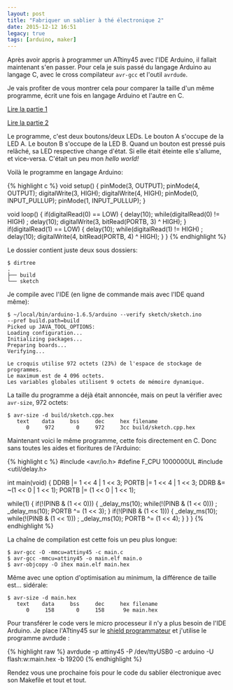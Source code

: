 ```yaml
---
layout: post
title: "Fabriquer un sablier à thé électronique 2"
date: 2015-12-12 16:51
legacy: true
tags: [arduino, maker]
---
```


Après avoir appris à programmer un ATtiny45 avec l'IDE Arduino, il fallait
maintenant s'en passer. Pour cela je suis passé du langage Arduino au
langage C, avec le cross compilateur `avr-gcc` et l'outil `avrdude`.

Je vais profiter de vous montrer cela pour comparer la taille d'un même
programme, écrit une fois en langage Arduino et l'autre en C.

<!-- more -->

[Lire la partie 1](/blog/2015/10/29/fabriquer-un-sablier-a-the-electronique/)

[Lire la partie 2](/blog/2015/12/12/fabriquer-un-sablier-a-the-electronique-2/)

Le programme, c'est deux boutons/deux LEDs. Le bouton A s'occupe de la LED A.
Le bouton B s'occupe de la LED B. Quand un bouton est pressé puis relâché, sa
LED respective change d'état. Si elle était éteinte elle s'allume, et vice-versa.
C'était un peu mon *hello world!*

Voilà le programme en langage Arduino:

{% highlight c %}
void setup() {
  pinMode(3, OUTPUT);
  pinMode(4, OUTPUT);
  digitalWrite(3, HIGH);
  digitalWrite(4, HIGH);
  pinMode(0, INPUT_PULLUP);
  pinMode(1, INPUT_PULLUP);
}

void loop() {
  if(digitalRead(0) == LOW) {
    delay(10);
    while(digitalRead(0) != HIGH) ;
    delay(10);
    digitalWrite(3, bitRead(PORTB, 3) ^ HIGH);
  }
  if(digitalRead(1) == LOW) {
    delay(10);
    while(digitalRead(1) != HIGH) ;
    delay(10);
    digitalWrite(4, bitRead(PORTB, 4) ^ HIGH);
  }
}
{% endhighlight %}

Le dossier contient juste deux sous dossiers:

    $ dirtree
    .
    ├── build
    └── sketch

Je compile avec l'IDE (en ligne de commande mais avec l'IDE quand même):

    $ ~/local/bin/arduino-1.6.5/arduino --verify sketch/sketch.ino
    --pref build.path=build
    Picked up JAVA_TOOL_OPTIONS: 
    Loading configuration...
    Initializing packages...
    Preparing boards...
    Verifying...

    Le croquis utilise 972 octets (23%) de l'espace de stockage de programmes.
    Le maximum est de 4 096 octets.
    Les variables globales utilisent 9 octets de mémoire dynamique.

La taille du programme a déjà était annoncée, mais on peut la vérifier avec
`avr-size`, 972 octets:

    $ avr-size -d build/sketch.cpp.hex 
       text	   data	    bss	    dec	    hex	filename
          0	    972	      0	    972	    3cc	build/sketch.cpp.hex

Maintenant voici le même programme, cette fois directement en C. Donc sans
toutes les aides et fioritures de l'Arduino:

{% highlight c %}
#include <avr/io.h>
#define F_CPU 1000000UL
#include <util/delay.h>

int main(void)
{
  DDRB |= 1 << 4 | 1 << 3;
  PORTB |= 1 << 4 | 1 << 3;
  DDRB &= ~(1 << 0 | 1 << 1);
  PORTB |= (1 << 0 | 1 << 1);

  while(1) {
    if(!(PINB & (1 << 0))) {
      _delay_ms(10);
      while(!(PINB & (1 << 0))) ;
      _delay_ms(10);
      PORTB ^= (1 << 3);
    }
    if(!(PINB & (1 << 1))) {
      _delay_ms(10);
      while(!(PINB & (1 << 1))) ;
      _delay_ms(10);
      PORTB ^= (1 << 4);
    }
  }
}
{% endhighlight %}

La chaîne de compilation est cette fois un peu plus longue:

    $ avr-gcc -O -mmcu=attiny45 -c main.c
    $ avr-gcc -mmcu=attiny45 -o main.elf main.o
    $ avr-objcopy -O ihex main.elf main.hex

Même avec une option d'optimisation au minimum, la différence de taille est… sidérale:

    $ avr-size -d main.hex 
       text	   data	    bss	    dec	    hex	filename
          0	    158	      0	    158	     9e	main.hex

Pour transférer le code vers le micro processeur il n'y a plus besoin de l'IDE
Arduino. Je place l'ATtiny45 sur le [shield programmateur](/blog/2015/10/29/fabriquer-un-sablier-a-the-electronique/) et j'utilise le
programme avrdude :

{% highlight raw %}
avrdude -p attiny45 -P /dev/ttyUSB0 -c arduino -U flash:w:main.hex -b 19200
{% endhighlight %}

Rendez vous une prochaine fois pour le code du sablier électronique avec son
Makefile et tout et tout.


